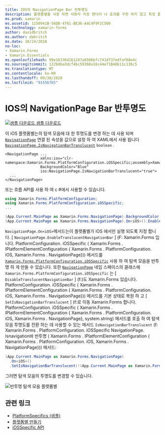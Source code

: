 ```yaml
---
title: IOS의 NavigationPage Bar 반투명도
description: 플랫폼별를 사용 하면 사용자 지정 렌더러 나 효과를 구현 하지 않고 특정 플랫폼 에서만 사용할 수 있는 기능을 사용할 수 있습니다. 이 문서에서는 NavigationPage의 탐색 모음 투명도를 변경 하는 iOS 플랫폼 관련 기능을 사용 하는 방법을 설명 합니다.
ms.prod: xamarin
ms.assetid: 1150941B-56DB-4781-BE36-A4C4F9F2C500
ms.technology: xamarin-forms
author: davidbritch
ms.author: dabritch
ms.date: 10/24/2018
no-loc:
- Xamarin.Forms
- Xamarin.Essentials
ms.openlocfilehash: 99e163364161287a8506bfc741d737edfaf88e4c
ms.sourcegitcommit: 122b8ba3dcf4bc59368a16c44e71846b11c136c5
ms.translationtype: MT
ms.contentlocale: ko-KR
ms.lasthandoff: 09/30/2020
ms.locfileid: "91556765"
---
```

# <a name="navigationpage-bar-translucency-on-ios"></a>IOS의 NavigationPage Bar 반투명도

[![샘플 다운로드](~/media/shared/download.png) 샘플 다운로드](https://docs.microsoft.com/samples/xamarin/xamarin-forms-samples/userinterface-platformspecifics)

이 iOS 플랫폼별는의 탐색 모음에 대 한 투명도를 변경 하는 데 사용 되며 [`NavigationPage`](xref:Xamarin.Forms.NavigationPage) 연결 된 속성을 값으로 설정 하 여 XAML에서 사용 됩니다 [`NavigationPage.IsNavigationBarTranslucent`](xref:Xamarin.Forms.PlatformConfiguration.iOSSpecific.NavigationPage.IsNavigationBarTranslucentProperty) `boolean` .

```xaml
<NavigationPage ...
                xmlns:ios="clr-namespace:Xamarin.Forms.PlatformConfiguration.iOSSpecific;assembly=Xamarin.Forms.Core"
                BackgroundColor="Blue"
                ios:NavigationPage.IsNavigationBarTranslucent="true">
  ...
</NavigationPage>
```

또는 흐름 API를 사용 하 여 c #에서 사용할 수 있습니다.

```csharp
using Xamarin.Forms.PlatformConfiguration;
using Xamarin.Forms.PlatformConfiguration.iOSSpecific;
...

(App.Current.MainPage as Xamarin.Forms.NavigationPage).BackgroundColor = Color.Blue;
(App.Current.MainPage as Xamarin.Forms.NavigationPage).On<iOS>().EnableTranslucentNavigationBar();
```

`NavigationPage.On<iOS>`메서드는이 플랫폼별가 iOS 에서만 실행 되도록 지정 합니다. [ `NavigationPage.EnableTranslucentNavigationBar` ] (F: Xamarin.Forms 입니다. PlatformConfiguration. iOSSpecific ( Xamarin.Forms . IPlatformElementConfiguration { Xamarin.Forms . PlatformConfiguration. iOS, Xamarin.Forms . NavigationPage})) 메서드를 [`Xamarin.Forms.PlatformConfiguration.iOSSpecific`](xref:Xamarin.Forms.PlatformConfiguration.iOSSpecific) 사용 하 여 탐색 모음을 반투명 하 게 만들 수 있습니다. 또한 [`NavigationPage`](xref:Xamarin.Forms.PlatformConfiguration.iOSSpecific.NavigationPage) 네임 스페이스의 클래스에 `Xamarin.Forms.PlatformConfiguration.iOSSpecific` 는 [ `DisableTranslucentNavigationBar` ] (f:)도 Xamarin.Forms 있습니다. PlatformConfiguration. iOSSpecific ( Xamarin.Forms . IPlatformElementConfiguration { Xamarin.Forms . PlatformConfiguration. iOS, Xamarin.Forms . NavigationPage})) 메서드를 기본 상태로 복원 하 고 [ `SetIsNavigationBarTranslucent` ] (f:로 이동 Xamarin.Forms 합니다. PlatformConfiguration. iOSSpecific ( Xamarin.Forms . IPlatformElementConfiguration { Xamarin.Forms . PlatformConfiguration. iOS, Xamarin.Forms . NavigationPage}, system.string) 메서드를 호출 하 여 탐색 모음 투명도를 전환 하는 데 사용할 수 있는 메서드 `IsNavigationBarTranslucent` (f: Xamarin.Forms . PlatformConfiguration. iOSSpecific NavigationPage. Isnavigation바 반투명 ( Xamarin.Forms . IPlatformElementConfiguration { Xamarin.Forms . PlatformConfiguration. iOS, Xamarin.Forms . NavigationPage})) 메서드:

```csharp
(App.Current.MainPage as Xamarin.Forms.NavigationPage)
  .On<iOS>()
  .SetIsNavigationBarTranslucent(!(App.Current.MainPage as Xamarin.Forms.NavigationPage).On<iOS>().IsNavigationBarTranslucent());
```

그러면 탐색 모음의 투명도를 변경할 수 있습니다.

![반투명 탐색 모음 플랫폼별](navigation-bar-translucent-images/translucent-navigation-bar.png)

## <a name="related-links"></a>관련 링크

- [PlatformSpecifics (샘플)](/samples/xamarin/xamarin-forms-samples/userinterface-platformspecifics)
- [플랫폼별 만들기](~/xamarin-forms/platform/platform-specifics/index.md#creating-platform-specifics)
- [iOSSpecific API](xref:Xamarin.Forms.PlatformConfiguration.iOSSpecific)